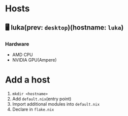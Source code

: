 # Hosts

## 🖥️ luka(prev: `desktop`)(hostname: `luka`)

### Hardware

- AMD CPU
- NVIDIA GPU(Ampere)

# Add a host

1. `mkdir <hostname>`
2. Add `default.nix`(entry point)
3. Import additional modules into `default.nix`
4. Declare in `flake.nix`
